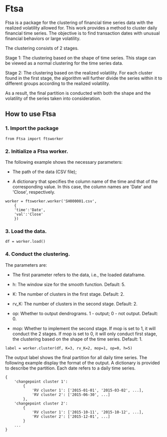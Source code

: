 # Ftsa
Ftsa is a package for the clustering of financial time series data with the realized volatility allowed for. This work provides a method to cluster daily financial time series. The objective is to find transaction dates with unusual financial behaviors or large volatility.

The clustering consists of 2 stages. 

Stage 1: The clustering based on the shape of time series. This stage can be viewed as a normal clustering for the time series data.

Stage 2: The clustering based on the realized volatility. For each cluster found in the first stage, the algorithm will further divide the series within it to different groups according to the realized volatility. 

As a result, the final partition is conducted with both the shape and the volatility of the series taken into consideration.

## How to use Ftsa
### 1. Import the package
```
from Ftsa import ftsworker
```

### 2. Initialize a Ftsa worker. 

The following example shows the necessary parameters: 

* The path of the data (CSV file); 

* A dictionary that specifies the column name of the time and that of the corresponding value. In this case, the column names are 'Date' and 'Close', respectively.
```
worker = ftsworker.worker('SH000001.csv', 
	{
	'time':'Date', 
	'val':'Close'
	})
```

### 3. Load the data.
```
df = worker.load()
```

### 4. Conduct the clustering.

The parameters are:

* The first parameter refers to the data, i.e., the loaded dataframe.

* h: The window size for the smooth function. Default: 5.

* K: The number of clusters in the first stage. Default: 2.

* rv_K: The number of clusters in the second stage. Default: 2.

* op: Whether to output dendrograms. 1 - output; 0 - not output. Default: 0.

* mop: Whether to implement the second stage. If mop is set to 1, it will conduct the 2 stages. If mop is set to 0, it will only conduct first stage, the clustering based on the shape of the time series. Default: 1.
```
label = worker.cluster(df, K=3, rv_K=2, mop=1, op=0, h=5)
```

The output label shows the final partition for all daily time series. The following example display the format of the output. A dictionary is provided to describe the partition. Each date refers to a daily time series.
```
{
	'changepoint cluster 1': 
		{
			'RV cluster 1': ['2015-01-01', '2015-03-02', ...],
			'RV cluster 2': ['2015-06-30', ...]
		},
	'changepoint cluster 2': 
		{
			'RV cluster 1': ['2015-10-11', '2015-10-12', ...],
			'RV cluster 2': ['2015-12-01', ...]
		}
	...
}
```
